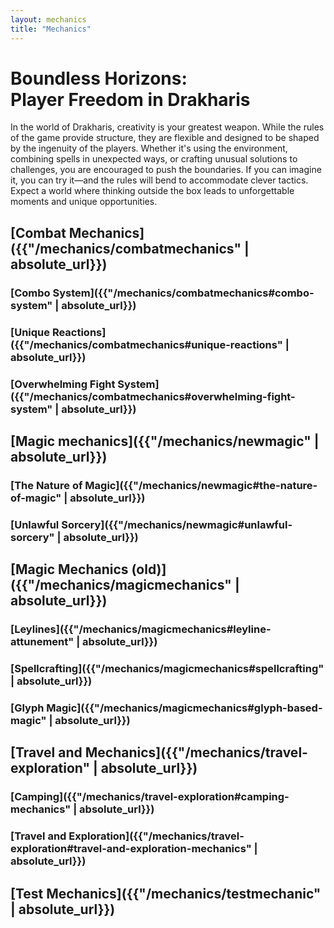 ```yaml
---
layout: mechanics
title: "Mechanics"
---
```


# Boundless Horizons: <br> Player Freedom in Drakharis

<div class="description">
<p>
In the world of Drakharis, creativity is your greatest weapon. While the rules of the game provide structure, they are flexible and designed to be shaped by the ingenuity of the players. Whether it's using the environment, combining spells in unexpected ways, or crafting unusual solutions to challenges, you are encouraged to push the boundaries. If you can imagine it, you can try it—and the rules will bend to accommodate clever tactics. Expect a world where thinking outside the box leads to unforgettable moments and unique opportunities.
</p>
</div>

## [Combat Mechanics]({{"/mechanics/combatmechanics" | absolute_url}})
### [Combo System]({{"/mechanics/combatmechanics#combo-system" | absolute_url}})
### [Unique Reactions]({{"/mechanics/combatmechanics#unique-reactions" | absolute_url}})
### [Overwhelming Fight System]({{"/mechanics/combatmechanics#overwhelming-fight-system" | absolute_url}})
## [Magic mechanics]({{"/mechanics/newmagic" | absolute_url}})
### [The Nature of Magic]({{"/mechanics/newmagic#the-nature-of-magic" | absolute_url}})
### [Unlawful Sorcery]({{"/mechanics/newmagic#unlawful-sorcery" | absolute_url}})
## [Magic Mechanics **(old)**]({{"/mechanics/magicmechanics" | absolute_url}})
### [Leylines]({{"/mechanics/magicmechanics#leyline-attunement" | absolute_url}})
### [Spellcrafting]({{"/mechanics/magicmechanics#spellcrafting" | absolute_url}})
### [Glyph Magic]({{"/mechanics/magicmechanics#glyph-based-magic" | absolute_url}})
## [Travel and Mechanics]({{"/mechanics/travel-exploration" | absolute_url}})
### [Camping]({{"/mechanics/travel-exploration#camping-mechanics" | absolute_url}})
### [Travel and Exploration]({{"/mechanics/travel-exploration#travel-and-exploration-mechanics" | absolute_url}})
## [Test Mechanics]({{"/mechanics/testmechanic" | absolute_url}})
